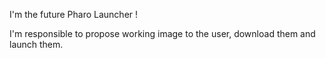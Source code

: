 I'm the future Pharo Launcher !

I'm responsible to propose working image to the user, download them and launch them.